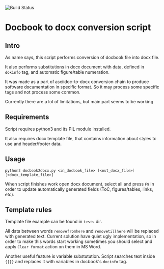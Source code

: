 ![Build Status](https://travis-ci.org/OneMoreGres/docbook2docx.svg)

# Docbook to docx conversion script

## Intro

As name says, this script performs conversion of docbook file into docx file.

It also performs substitutions in docx document with data, defined in `dokinfo` tag,
and automatic figure/table numeration.

It was made as a part of asciidoc-to-docx conversion chain to produce software
documentation in specific format.
So it may process some specific tags and not process some common.

Currently there are a lot of limitations, but main part seems to be working.

## Requirements

Script requires python3 and its PIL module installed.

It also requires docx template file, that contains information about styles to use
and header/footer data.

## Usage

    python3 docbook2docx.py <in_docbook_file> [<out_docx_file>] [<docx_template_file>]

When script finishes work open docx document, select all and press `F9` in order to update
automatically generated fields (ToC, figures/tables, links, etc).

## Template rules

Template file example can be found in `tests` dir.

All data between words `removefromhere` and `removetillhere` will be replaced with
generated text.
Current solution have quiet ugly implementation, so in order to make this words start working
sometimes you should select and apply `Clear format` action on them in MS Word.

Another useful feature is variable substutution.
Script searches text inside `{{}}` and replaces it with variables in docbook's `docinfo` tag.
